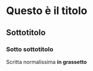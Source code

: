 # Questo è il titolo
## Sottotitolo
### Sotto sottotitolo
Scritta normalissima <b> in grassetto </b>
